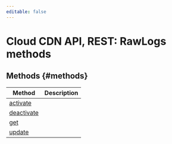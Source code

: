 ```yaml
---
editable: false
---
```


# Cloud CDN API, REST: RawLogs methods


## Methods {#methods}
Method | Description
--- | ---
[activate](activate.md) | 
[deactivate](deactivate.md) | 
[get](get.md) | 
[update](update.md) | 